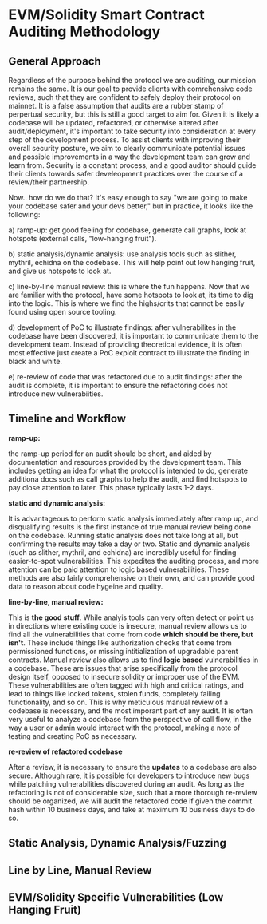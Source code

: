 # EVM/Solidity Smart Contract Auditing Methodology

## General Approach

Regardless of the purpose behind the protocol we are auditing, our mission remains the same. It is our goal to provide clients with comrehensive code reviews, such that they are confident to safely deploy their protocol on mainnet. It is a false assumption that audits are a rubber stamp of perpertual security, but this is still a good target to aim for. Given it is likely a codebase will be updated, refactored, or otherwise altered after audit/deployment, it's important to take security into consideration at every step of the development process. To assist clients with improving their overall security posture, we aim to clearly communicate potential issues and possible improvements in a way the development team can grow and learn from. Security is a constant process, and a good auditor should guide their clients towards safer develeopment practices over the course of a review/their partnership.

Now.. how do we do that? It's easy enough to say "we are going to make your codebase safer and your devs better," but in practice, it looks like the following:

a) ramp-up: get good feeling for codebase, generate call graphs, look at hotspots (external calls, "low-hanging fruit").

b) static analysis/dynamic analysis: use analysis tools such as slither, mythril, echidna on the codebase. This will help point out low hanging fruit, and give us hotspots to look at.

c) line-by-line manual review: this is where the fun happens. Now that we are familiar with the protocol, have some hotspots to look at, its time to dig into the logic. This is where we find the highs/crits that cannot be easily found using open source tooling. 

d) development of PoC to illustrate findings: after vulnerabilites in the codebase have been discovered, it is important to communicate them to the development team. Instead of providing theoretical evidence, it is often most effective just create a PoC exploit contract to illustrate the finding in black and white. 

e) re-review of code that was refactored due to audit findings: after the audit is complete, it is important to ensure the refactoring does not introduce new vulnerabiities.


## Timeline and Workflow

**ramp-up:**

the ramp-up period for an audit should be short, and aided by documentation and resources provided by the development team. This includes getting an idea for what the protocol is intended to do, generate additiona docs such as call graphs to help the audit, and find hotspots to pay close attention to later. This phase typically lasts 1-2 days.

**static and dynamic analysis:**

It is advantageous to perform static analysis immediately after ramp up, and disqualifying results is the first instance of true manual review being done on the codebase. Running static analysis does not take long at all, but confirming the results may take a day or two. Static and dynamic analysis (such as slither, mythril, and echidna) are incredibly useful for finding easier-to-spot vulnerabilities. This expedites the auditing process, and more attention can be paid attention to logic based vulnerabilities. These methods are also fairly comprehensive on their own, and can provide good data to reason about code hygeine and quality. 

**line-by-line, manual review:**

This is **the good stuff**. While analyis tools can very often detect or point us in directions where existing code is insecure, manual review allows us to find all the vulnerabilities that come from code **which should be there, but isn't**. These include things like authorization checks that come from permissioned functions, or missing intitialization of upgradable parent contracts. Manual review also allows us to find **logic based** vulnerabilities in a codebase. These are issues that arise specifically from the protocol design itself, opposed to insecure solidity or improper use of the EVM. These vulnerabilities are often tagged with high and critical ratings, and lead to things like locked tokens, stolen funds, completely failing functionality, and so on. This is why meticulous manual review of a codebase is necessary, and the most imporant part of any audit. It is often very useful to analyze a codebase from the perspective of call flow, in the way a user or admin would interact with the protocol, making a note of testing and creating PoC as necessary.

**re-review of refactored codebase**

After a review, it is necessary to ensure the **updates** to a codebase are also secure. Although rare, it is possible for developers to introduce new bugs while patching vulnerabilities discovered during an audit. As long as the refactoring is not of considerable size, such that a more thorough re-review should be organized, we will audit the refactored code if given the commit hash within 10 business days, and take at maximum 10 business days to do so. 

## Static Analysis, Dynamic Analysis/Fuzzing

## Line by Line, Manual Review 

## EVM/Solidity Specific Vulnerabilities (Low Hanging Fruit)




